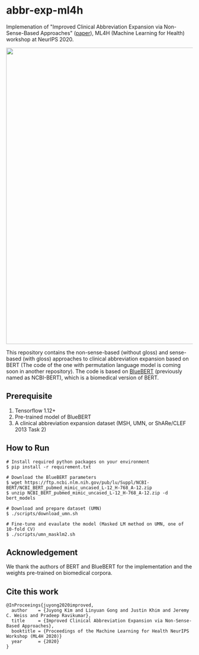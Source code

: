 # abbr-exp-ml4h

Implemenation of "Improved Clinical Abbreviation Expansion via Non-Sense-Based Approaches" ([paper](http://proceedings.mlr.press/v136/kim20a.html)), ML4H (Machine Learning for Health) workshop at NeurIPS 2020.

<img src="https://user-images.githubusercontent.com/13655756/101674174-25116f80-3a26-11eb-8161-8f542c573017.png" width="800">

This repository contains the non-sense-based (without gloss) and sense-based (with gloss) approaches to clinical abbreviation expansion based on BERT (The code of the one with permutation language model is coming soon in another repository). The code is based on [BlueBERT](https://github.com/ncbi-nlp/bluebert) (previously named as NCBI-BERT), which is a biomedical version of BERT.

## Prerequisite

1. Tensorflow 1.12+
2. Pre-trained model of BlueBERT
3. A clinical abbreviation expansion dataset (MSH, UMN, or ShARe/CLEF 2013 Task 2)

## How to Run

```
# Install required python packages on your environment
$ pip install -r requirement.txt

# Download the BlueBERT parameters
$ wget https://ftp.ncbi.nlm.nih.gov/pub/lu/Suppl/NCBI-BERT/NCBI_BERT_pubmed_mimic_uncased_L-12_H-768_A-12.zip
$ unzip NCBI_BERT_pubmed_mimic_uncased_L-12_H-768_A-12.zip -d bert_models

# Download and prepare dataset (UMN)
$ ./scripts/download_umn.sh

# Fine-tune and evaulate the model (Masked LM method on UMN, one of 10-fold CV)
$ ./scripts/umn_masklm2.sh
```

## Acknowledgement

We thank the authors of BERT and BlueBERT for the implementation and the weights pre-trained on biomedical corpora.

## Cite this work

```
@InProceeings{juyong2020improved,
  author    = {Juyong Kim and Linyuan Gong and Justin Khim and Jeremy C. Weiss and Pradeep Ravikumar},
  title     = {Improved Clinical Abbreviation Expansion via Non-Sense-Based Approaches},
  booktitle = {Proceedings of the Machine Learning for Health NeurIPS Workshop (ML4H 2020)}
  year      = {2020}
}
```
